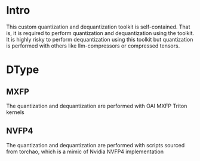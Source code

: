 # Intro

This custom quantization and dequantization toolkit is self-contained.
That is, it is required to perform quantization and dequantization using the toolkit.
It is highly risky to perform dequantization using this toolkit but quantization is performed with others like llm-compressors or compressed tensors.

# DType

## MXFP

The quantization and dequantization are performed with OAI MXFP Triton kernels

## NVFP4

The quantization and dequantization are performed with scripts sourced from torchao, which is a mimic of Nvidia NVFP4 implementation